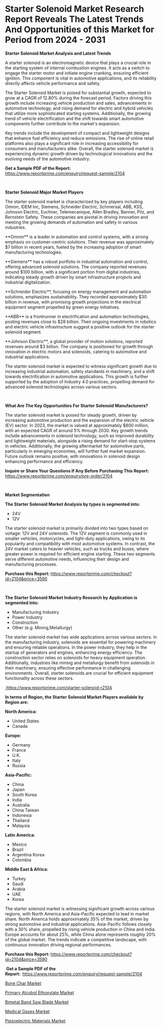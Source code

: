 <p><h1>Starter Solenoid Market Research Report Reveals The Latest Trends And Opportunities of this Market for Period from 2024 - 2031</h1></p><p><strong>Starter Solenoid Market Analysis and Latest Trends</strong></p>
<p><p>A starter solenoid is an electromagnetic device that plays a crucial role in the starting system of internal combustion engines. It acts as a switch to engage the starter motor and initiate engine cranking, ensuring efficient ignition. This component is vital in automotive applications, and its reliability directly affects vehicle performance and safety.</p><p>The Starter Solenoid Market is poised for substantial growth, expected to grow at a CAGR of 12.80% during the forecast period. Factors driving this growth include increasing vehicle production and sales, advancements in automotive technology, and rising demand for electric and hybrid vehicles that utilize more sophisticated starting systems. Additionally, the growing trend of vehicle electrification and the shift towards smart automotive components further contribute to the market's expansion.</p><p>Key trends include the development of compact and lightweight designs that enhance fuel efficiency and reduce emissions. The rise of online retail platforms also plays a significant role in increasing accessibility for consumers and manufacturers alike. Overall, the starter solenoid market is experiencing dynamic growth driven by technological innovations and the evolving needs of the automotive industry.</p></p>
<p><strong>Get a Sample PDF of the Report:&nbsp;</strong> <a href="https://www.reportprime.com/enquiry/request-sample/2104?utm_campaign=1110&utm_medium=2&utm_source=Github&utm_content=ia&utm_term=15112024&utm_id=starter-solenoid">https://www.reportprime.com/enquiry/request-sample/2104</a></p>
<p>&nbsp;</p>
<p><strong>Starter Solenoid Major Market Players</strong></p>
<p><p>The starter solenoid market is characterized by key players including Omron, IDEM Inc, Siemens, Schneider Electric, Schmersal, ABB, KSS, Johnson Electric, Euchner, Telemecanique, Allen Bradley, Banner, Pilz, and Bernstein Safety. These companies are pivotal in driving innovation and meeting the growing demands of automation and safety in various industries.</p><p>**Omron** is a leader in automation and control systems, with a strong emphasis on customer-centric solutions. Their revenue was approximately $7 billion in recent years, fueled by the increasing adoption of smart manufacturing technologies.</p><p>**Siemens** has a robust portfolio in industrial automation and control, offering advanced solenoid solutions. The company reported revenues around $100 billion, with a significant portion from digital industries, indicating steady growth driven by smart infrastructure projects and industrial digitalization.</p><p>**Schneider Electric**, focusing on energy management and automation solutions, emphasizes sustainability. They recorded approximately $30 billion in revenue, with promising growth projections in the electrical equipment segment propelled by green energy initiatives.</p><p>**ABB** is a frontrunner in electrification and automation technologies, posting revenues close to $28 billion. Their ongoing investments in robotics and electric vehicle infrastructure suggest a positive outlook for the starter solenoid segment.</p><p>**Johnson Electric**, a global provider of motion solutions, reported revenues around $3 billion. The company is positioned for growth through innovation in electric motors and solenoids, catering to automotive and industrial applications.</p><p>The starter solenoid market is expected to witness significant growth due to increasing industrial automation, safety standards in machinery, and a shift towards electrification in automotive applications. This growth is further supported by the adoption of Industry 4.0 practices, propelling demand for advanced solenoid technologies across various sectors.</p></p>
<p>&nbsp;</p>
<p><strong>What Are The Key Opportunities For Starter Solenoid Manufacturers?</strong></p>
<p><p>The starter solenoid market is poised for steady growth, driven by increasing automotive production and the expansion of the electric vehicle (EV) sector. In 2023, the market is valued at approximately $800 million, with an expected CAGR of around 5% through 2030. Key growth trends include advancements in solenoid technology, such as improved durability and lightweight materials, alongside a rising demand for start-stop systems in vehicles. Additionally, the growing aftermarket for automotive parts, particularly in emerging economies, will further fuel market expansion. Future outlook remains positive, with innovations in solenoid design enhancing performance and efficiency.</p></p>
<p><strong>Inquire or Share Your Questions If Any Before Purchasing This Report:</strong> <a href="https://www.reportprime.com/enquiry/pre-order/2104?utm_campaign=1110&utm_medium=2&utm_source=Github&utm_content=ia&utm_term=15112024&utm_id=starter-solenoid">https://www.reportprime.com/enquiry/pre-order/2104</a></p>
<p>&nbsp;</p>
<p><strong>Market Segmentation</strong></p>
<p><strong>The Starter Solenoid Market Analysis by types is segmented into:</strong></p>
<p><ul><li>24V</li><li>12V</li></ul></p>
<p><p>The starter solenoid market is primarily divided into two types based on voltage: 12V and 24V solenoids. The 12V segment is commonly used in smaller vehicles, motorcycles, and light-duty applications, owing to its popularity and compatibility with most automotive systems. In contrast, the 24V market caters to heavier vehicles, such as trucks and buses, where greater power is required for efficient engine starting. These two segments serve different automotive needs, influencing their design and manufacturing processes.</p></p>
<p><strong>Purchase this Report:&nbsp;</strong><a href="https://www.reportprime.com/checkout?id=2104&price=3590&utm_campaign=1110&utm_medium=2&utm_source=Github&utm_content=ia&utm_term=15112024&utm_id=starter-solenoid">https://www.reportprime.com/checkout?id=2104&price=3590</a></p>
<p>&nbsp;</p>
<p><strong>The Starter Solenoid Market Industry Research by Application is segmented into:</strong></p>
<p><ul><li>Manufacturing Industry</li><li>Power Industry</li><li>Construction</li><li>Other (e.g. Mining,Metallurgy)</li></ul></p>
<p><p>The starter solenoid market has wide applications across various sectors. In the manufacturing industry, solenoids are essential for powering machinery and ensuring reliable operations. In the power industry, they help in the startup of generators and engines, enhancing energy efficiency. The construction sector relies on solenoids for heavy equipment operation. Additionally, industries like mining and metallurgy benefit from solenoids in their machinery, ensuring effective performance in challenging environments. Overall, starter solenoids are crucial for efficient equipment functionality across these sectors.</p></p>
<p><a href="https://www.reportprime.com/starter-solenoid-r2104?utm_campaign=1110&utm_medium=2&utm_source=Github&utm_content=ia&utm_term=15112024&utm_id=starter-solenoid">&nbsp;https://www.reportprime.com/starter-solenoid-r2104</a></p>
<p><strong>In terms of Region, the Starter Solenoid Market Players available by Region are:</strong></p>
<p>
    <p> <strong> North America: </strong>
        <ul>
            <li>United States</li>
            <li>Canada</li>
        </ul>
        </p> 
    <p> <strong> Europe: </strong>
        <ul>
            <li>Germany</li>
            <li>France</li>
            <li>U.K.</li>
            <li>Italy</li>
            <li>Russia</li>
        </ul>
        </p> 
    <p> <strong> Asia-Pacific: </strong>
        <ul>
            <li>China</li>
            <li>Japan</li>
            <li>South Korea</li>
            <li>India</li>
            <li>Australia</li>
            <li>China Taiwan</li>
            <li>Indonesia</li>
            <li>Thailand</li>
            <li>Malaysia</li>
        </ul>
        </p> 
    <p> <strong> Latin America: </strong>
        <ul>
            <li>Mexico</li>
            <li>Brazil</li>
            <li>Argentina Korea</li>
            <li>Colombia</li>
        </ul>
        </p> 
    <p> <strong> Middle East & Africa: </strong>
        <ul>
            <li>Turkey</li>
            <li>Saudi</li>
            <li>Arabia</li>
            <li>UAE</li>
            <li>Korea</li>
        </ul>
    </p>
    </p>
<p><p>The starter solenoid market is witnessing significant growth across various regions, with North America and Asia-Pacific expected to lead in market share. North America holds approximately 35% of the market, driven by strong automotive and industrial applications. Asia-Pacific follows closely with a 30% share, propelled by rising vehicle production in China and India. Europe accounts for about 25%, while China alone represents roughly 20% of the global market. The trends indicate a competitive landscape, with continuous innovation driving regional performances.</p></p>
<p><strong>Purchase this Report: </strong><a href="https://www.reportprime.com/checkout?id=2104&price=3590&utm_campaign=1110&utm_medium=2&utm_source=Github&utm_content=ia&utm_term=15112024&utm_id=starter-solenoid">https://www.reportprime.com/checkout?id=2104&price=3590</a></p>
<p>&nbsp;<strong>Get a Sample PDF of the Report:&nbsp;&nbsp;</strong><a href="https://www.reportprime.com/enquiry/request-sample/2104?utm_campaign=1110&utm_medium=2&utm_source=Github&utm_content=ia&utm_term=15112024&utm_id=starter-solenoid">https://www.reportprime.com/enquiry/request-sample/2104</a></p>
<p><strong></strong></p>
<p><p><a href="https://www.linkedin.com/pulse/bone-char-market-size-status-forecast-2024-2031-marketeer-reports-wg2qc?utm_campaign=1110&utm_medium=2&utm_source=Github&utm_content=ia&utm_term=15112024&utm_id=starter-solenoid">Bone Char Market</a></p><p><a href="https://www.linkedin.com/pulse/primary-alcobol-ethoxylate-market-penetration-strategies-untapped-varac?utm_campaign=1110&utm_medium=2&utm_source=Github&utm_content=ia&utm_term=15112024&utm_id=starter-solenoid">Primary Alcobol Ethoxylate Market</a></p><p><a href="https://www.linkedin.com/pulse/bimetal-band-saw-blade-market-global-trends-forecast-bldac?utm_campaign=1110&utm_medium=2&utm_source=Github&utm_content=ia&utm_term=15112024&utm_id=starter-solenoid">Bimetal Band Saw Blade Market</a></p><p><a href="https://issuu.com/reportprime-2/docs/medical-gases-market-size-2030.pptx_c7c65e3d74a352?utm_campaign=1110&utm_medium=2&utm_source=Github&utm_content=ia&utm_term=15112024&utm_id=starter-solenoid">Medical Gases Market</a></p><p><a href="https://issuu.com/reportprime-2/docs/piezoelectric-materials-market-size_988e41a6a310c0?utm_campaign=1110&utm_medium=2&utm_source=Github&utm_content=ia&utm_term=15112024&utm_id=starter-solenoid">Piezoelectric Materials Market</a></p></p>
